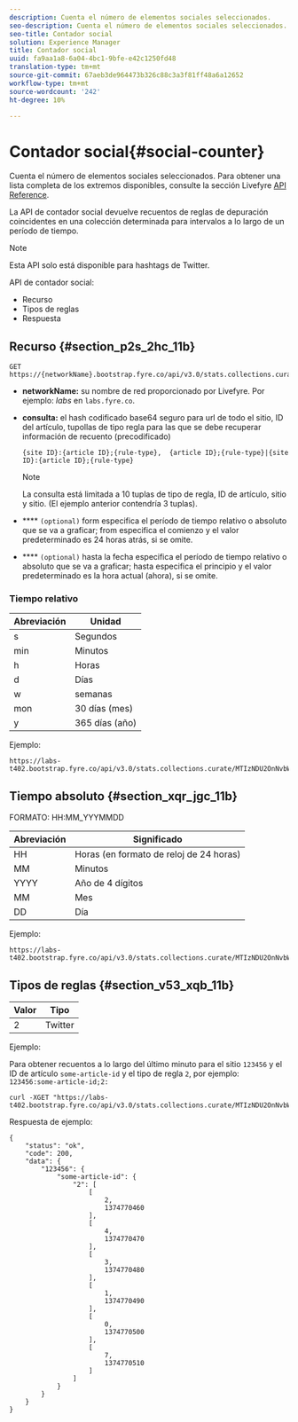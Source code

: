 ```yaml
---
description: Cuenta el número de elementos sociales seleccionados.
seo-description: Cuenta el número de elementos sociales seleccionados.
seo-title: Contador social
solution: Experience Manager
title: Contador social
uuid: fa9aa1a8-6a04-4bc1-9bfe-e42c1250fd48
translation-type: tm+mt
source-git-commit: 67aeb3de964473b326c88c3a3f81ff48a6a12652
workflow-type: tm+mt
source-wordcount: '242'
ht-degree: 10%

---
```



# Contador social{#social-counter}

Cuenta el número de elementos sociales seleccionados. Para obtener una lista completa de los extremos disponibles, consulte la sección Livefyre [API Reference](https://api.livefyre.com/docs).

La API de contador social devuelve recuentos de reglas de depuración coincidentes en una colección determinada para intervalos a lo largo de un período de tiempo.

>[!NOTE]
>
>Esta API solo está disponible para hashtags de Twitter.

API de contador social:

* Recurso
* Tipos de reglas
* Respuesta

## Recurso {#section_p2s_2hc_11b}

```
GET https://{networkName}.bootstrap.fyre.co/api/v3.0/stats.collections.curate/{query}.json
```

* **networkName:** su nombre de red proporcionado por Livefyre. Por ejemplo: *labs* en `labs.fyre.co`.
* **consulta:** el hash codificado base64 seguro para url de todo el sitio, ID del artículo, tupollas de tipo regla para las que se debe recuperar información de recuento (precodificado)

   ```
   {site ID}:{article ID};{rule-type},  {article ID};{rule-type}|{site ID}:{article ID};{rule-type}
   ```

   >[!NOTE]
   >La consulta está limitada a 10 tuplas de tipo de regla, ID de artículo, sitio y sitio. (El ejemplo anterior contendría 3 tuplas).

* **** `(optional)` form especifica el período de tiempo relativo o absoluto que se va a graficar; from especifica el comienzo y el valor predeterminado es 24 horas atrás, si se omite.
* **** `(optional)` hasta la fecha especifica el período de tiempo relativo o absoluto que se va a graficar; hasta especifica el principio y el valor predeterminado es la hora actual (ahora), si se omite.

### Tiempo relativo

| Abreviación | Unidad |
|---|---|
| s | Segundos |
| min | Minutos |
| h | Horas |
| d | Días |
| w | semanas |
| mon | 30 días (mes) |
| y | 365 días (año) |

Ejemplo:

```
https://labs-t402.bootstrap.fyre.co/api/v3.0/stats.collections.curate/MTIzNDU2OnNvbWUtYXJ0aWNsZS1pZDsy.json&from=-7d&until=-6d
```

## Tiempo absoluto {#section_xqr_jgc_11b}

FORMATO: HH:MM_YYYMMDD

| Abreviación | Significado |
|---|---|
| HH | Horas (en formato de reloj de 24 horas) |
| MM | Minutos |
| YYYY | Año de 4 dígitos |
| MM | Mes |
| DD | Día |

Ejemplo:

```
https://labs-t402.bootstrap.fyre.co/api/v3.0/stats.collections.curate/MTIzNDU2OnNvbWUtYXJ0aWNsZS1pZDsy.json&from=04:00_20130709 
```

## Tipos de reglas {#section_v53_xqb_11b}

| Valor | Tipo |
|---|---|
| 2 | Twitter |

Ejemplo:

Para obtener recuentos a lo largo del último minuto para el sitio `123456` y el ID de artículo `some-article-id` y el tipo de regla `2`, por ejemplo: `123456:some-article-id;2:`

```
curl -XGET "https://labs-t402.bootstrap.fyre.co/api/v3.0/stats.collections.curate/MTIzNDU2OnNvbWUtYXJ0aWNsZS1pZDsy.json&from=-1min" 
```

Respuesta de ejemplo:

```
{ 
    "status": "ok", 
    "code": 200, 
    "data": { 
        "123456": { 
            "some-article-id": { 
                "2": [ 
                    [ 
                        2, 
                        1374770460 
                    ], 
                    [ 
                        4, 
                        1374770470 
                    ], 
                    [ 
                        3, 
                        1374770480 
                    ], 
                    [ 
                        1, 
                        1374770490 
                    ], 
                    [ 
                        0, 
                        1374770500 
                    ], 
                    [ 
                        7, 
                        1374770510 
                    ] 
                ] 
            } 
        } 
    } 
}
```
